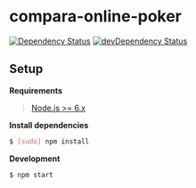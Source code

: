 # compara-online-poker

[![Dependency Status](https://david-dm.org/danielrohers/compara-online-poker.svg)](https://david-dm.org/danielrohers/compara-online-poker)
[![devDependency Status](https://david-dm.org/danielrohers/compara-online-poker/dev-status.svg)](https://david-dm.org/danielrohers/compara-online-poker#info=devDependencies)
## Setup

**Requirements**

> [Node.js >= 6.x](https://nodejs.org)

**Install dependencies**
```bash
$ [sudo] npm install
```

**Development**
```bash
$ npm start
```
